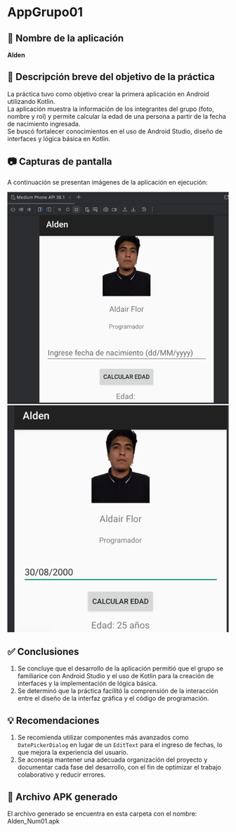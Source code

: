 # AppGrupo01

## 📌 Nombre de la aplicación
**Alden**

## 🎯 Descripción breve del objetivo de la práctica
La práctica tuvo como objetivo crear la primera aplicación en Android utilizando Kotlin.  
La aplicación muestra la información de los integrantes del grupo (foto, nombre y rol) y permite calcular la edad de una persona a partir de la fecha de nacimiento ingresada.  
Se buscó fortalecer conocimientos en el uso de Android Studio, diseño de interfaces y lógica básica en Kotlin.

## 📷 Capturas de pantalla
A continuación se presentan imágenes de la aplicación en ejecución:

![Pantalla principal](./pantalla1.png)  
![Cálculo de edad](./pantalla2.png) 

## ✅ Conclusiones
1. Se concluye que el desarrollo de la aplicación permitió que el grupo se familiarice con Android Studio y el uso de Kotlin para la creación de interfaces y la implementación de lógica básica.  
2. Se determinó que la práctica facilitó la comprensión de la interacción entre el diseño de la interfaz gráfica y el código de programación.  

## 💡 Recomendaciones
1. Se recomienda utilizar componentes más avanzados como `DatePickerDialog` en lugar de un `EditText` para el ingreso de fechas, lo que mejora la experiencia del usuario.  
2. Se aconseja mantener una adecuada organización del proyecto y documentar cada fase del desarrollo, con el fin de optimizar el trabajo colaborativo y reducir errores.  

## 📲 Archivo APK generado
El archivo generado se encuentra en esta carpeta con el nombre: Alden_Num01.apk  

